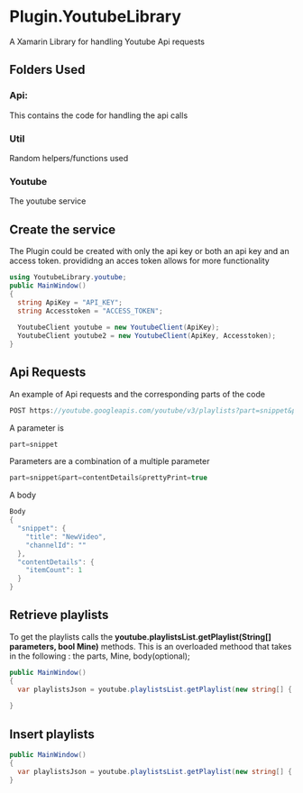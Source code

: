 # Plugin.YoutubeLibrary
A Xamarin Library for handling Youtube Api requests

## Folders Used
### Api:
 This contains the code for handling the api calls 
### Util
Random helpers/functions used 
### Youtube
The youtube service 


## Create the service
The Plugin could be created with only the api key or both an api key and an access token. provididng an acces token allows for more functionality
``` c#
using YoutubeLibrary.youtube;
public MainWindow()
{
  string ApiKey = "API_KEY";
  string Accesstoken = "ACCESS_TOKEN";
  
  YoutubeClient youtube = new YoutubeClient(ApiKey);
  YoutubeClient youtube2 = new YoutubeClient(ApiKey, Accesstoken);
}
``` 
## Api Requests
An example of Api requests and the corresponding parts of the code
``` c#
POST https://youtube.googleapis.com/youtube/v3/playlists?part=snippet&part=contentDetails&prettyPrint=true&key=[API_KEY] HTTP/1.1
``` 
A parameter is
``` c#
part=snippet
``` 
Parameters are a combination of a multiple parameter
``` c#
part=snippet&part=contentDetails&prettyPrint=true
``` 
A body 
``` c#
Body
{
  "snippet": {
    "title": "NewVideo",
    "channelId": ""
  },
  "contentDetails": {
    "itemCount": 1
  }
}

``` 
## Retrieve playlists
To get the playlists calls the **youtube.playlistsList.getPlaylist(String[] parameters, bool Mine)** methods. This is an overloaded methood that takes in the following : the parts, Mine, body(optional); 

``` c#
public MainWindow()
{
  var playlistsJson = youtube.playlistsList.getPlaylist(new string[] { "snippet", "contentDetails" }, true);
  
}
``` 
## Insert playlists

``` c#
public MainWindow()
{
  var playlistsJson = youtube.playlistsList.getPlaylist(new string[] { "snippet", "contentDetails" }, true);
}
``` 

